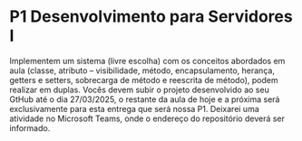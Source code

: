 <h1>P1 Desenvolvimento para Servidores I</h1>
<p>Implementem um sistema (livre escolha) com os conceitos abordados em aula (classe, 
atributo – visibilidade, método, encapsulamento, herança, getters e setters, sobrecarga de método 
e reescrita de método), podem realizar em duplas. 
Vocês devem subir o projeto desenvolvido ao seu GtHub até o dia 27/03/2025, o restante 
da aula de hoje e a próxima será exclusivamente para esta entrega que será nossa P1. 
Deixarei uma atividade no Microsoft Teams, onde o endereço do repositório deverá ser 
informado. </p>
